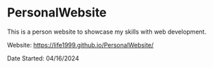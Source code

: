 # PersonalWebsite

This is a person website to showcase my skills with web development.

Website: https://life1999.github.io/PersonalWebsite/

Date Started: 04/16/2024
